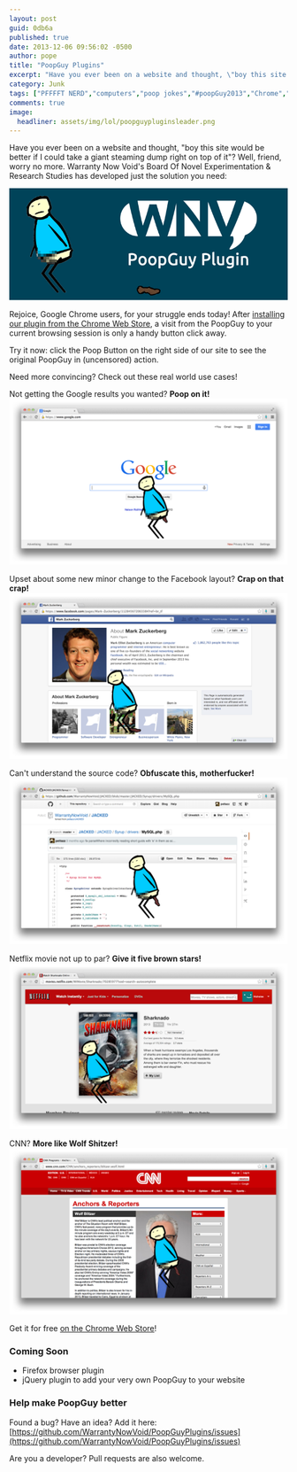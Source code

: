 ```yaml
---
layout: post
guid: 0db6a
published: true
date: 2013-12-06 09:56:02 -0500
author: pope
title: "PoopGuy Plugins"
excerpt: "Have you ever been on a website and thought, \"boy this site would be better if I could take a giant steaming dump right on top of it\"? Well, friend, worry no more. Warranty Now Void\'s Board Of Novel Experimentation & Research Studies has developed just the solution you need."
category: Junk
tags: ["PFFFFT NERD","computers","poop jokes","#poopGuy2013","Chrome","poop","downloadable","check back later for updates"]
comments: true 
image:
  headliner: assets/img/lol/poopguypluginsleader.png
---
```


Have you ever been on a website and thought, "boy this site would be better if I could take a giant steaming dump right on top of it"? Well, friend, worry no more. Warranty Now Void's Board Of Novel Experimentation & Research Studies has developed just the solution you need:

![The PoopGuy Browser Plugin](/assets/img/lol/poop_banner.png)

Rejoice, Google Chrome users, for your struggle ends today! After [installing our plugin from the Chrome Web Store](https://chrome.google.com/webstore/detail/warrantynowvoids-poopguy/linkbhnfbppadaeohnhbnlnkggaogonk), a visit from the PoopGuy to your current browsing session is only a handy button click away.

Try it now: click the Poop Button on the right side of our site to see the original PoopGuy in (uncensored) action.

Need more convincing? Check out these real world use cases!

Not getting the Google results you wanted? **Poop on it!** ![Pooping on Google](/assets/img/lol/poopguy_google.png "Autocomplete this")

Upset about some new minor change to the Facebook layout? **Crap on that crap!** ![Pooping on Facebook](/assets/img/lol/poopguy_facebook.png "One new notification from my anus")

Can't understand the source code? **Obfuscate this, motherfucker!** ![Pooping on GitHub](/assets/img/lol/poopguy_github.png "Let me just add this unit test real quick...")

Netflix movie not up to par? **Give it five brown stars!** ![Pooping on Netflix](/assets/img/lol/poopguy_netflix.png "This'll be a real shitstorm")

CNN? **More like Wolf Shitzer!** ![Pooping on cnn.com](/assets/img/lol/poopguy_cnn.png "BREAKING NEWS: FECES!")

Get it for free [on the Chrome Web Store](https://chrome.google.com/webstore/detail/warrantynowvoids-poopguy/linkbhnfbppadaeohnhbnlnkggaogonk)!

### Coming Soon

*   Firefox browser plugin
*   jQuery plugin to add your very own PoopGuy to your website

### Help make PoopGuy better

Found a bug? Have an idea? Add it here:  
[https://github.com/WarrantyNowVoid/PoopGuyPlugins/issues](https://github.com/WarrantyNowVoid/PoopGuyPlugins/issues)

Are you a developer? Pull requests are also welcome.